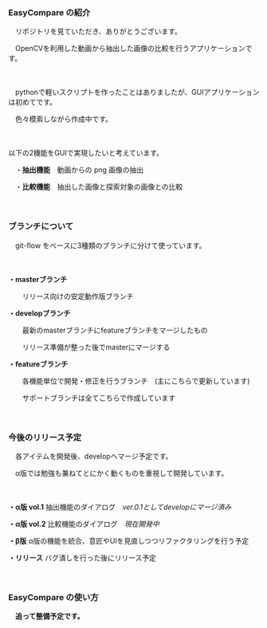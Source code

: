 ### EasyCompare の紹介
　リポジトリを見ていただき、ありがとうございます。

　OpenCVを利用した動画から抽出した画像の比較を行うアプリケーションです。

　　

　pythonで軽いスクリプトを作ったことはありましたが、GUIアプリケーションは初めてです。

　色々模索しながら作成中です。

　

以下の2機能をGUIで実現したいと考えています。

　・**抽出機能**　動画からの png 画像の抽出

　・**比較機能**　抽出した画像と探索対象の画像との比較

　

### ブランチについて
　git-flow をベースに3種類のブランチに分けて使っています。

　

**・masterブランチ**

　　リリース向けの安定動作版ブランチ

**・developブランチ**

　　最新のmasterブランチにfeatureブランチをマージしたもの
  
　　リリース準備が整った後でmasterにマージする
                  
**・featureブランチ**

　　各機能単位で開発・修正を行うブランチ　(主にこちらで更新しています)

　　サポートブランチは全てこちらで作成しています

　

### 今後のリリース予定

　各アイテムを開発後、developへマージ予定です。

　α版では勉強も兼ねてとにかく動くものを重視して開発しています。

　

**・α版 vol.1**      抽出機能のダイアログ　*ver.0.1としてdevelopにマージ済み*

**・α版 vol.2**      比較機能のダイアログ　*現在開発中*

**・β版**            α版の機能を統合、意匠やUIを見直しつつリファクタリングを行う予定

**・リリース**        バグ潰しを行った後にリリース予定  

　

### EasyCompare の使い方
　**追って整備予定です。**
